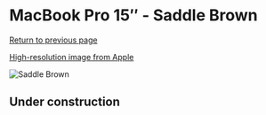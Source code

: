 # MacBook Pro 15″ - Saddle Brown

[Return to previous page](/macbook)

[High-resolution image from Apple](https://store.storeimages.cdn-apple.com/8756/as-images.apple.com/is/MRQV2?wid=4500&hei=4500&fmt=png)

<div style="width: 500px"><img src="/almost_uncompressed/MRQV2.webp" alt="Saddle Brown"></div>

## Under construction
